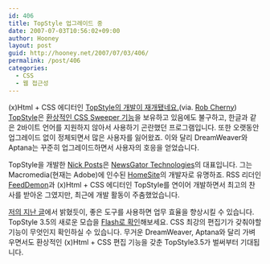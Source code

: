 ```yaml
---
id: 406
title: TopStyle 업그레이드 중
date: 2007-07-03T10:56:02+09:00
author: Hooney
layout: post
guid: http://hooney.net/2007/07/03/406/
permalink: /post/406
categories:
  - CSS
  - 웹 접근성
---
```

(x)Html + CSS 에디터인 [TopStyle의 개발이 재개됐네요.](http://nick.typepad.com/blog/2007/06/im_working_on_t.html)(via. [Rob Cherny](http://www.cherny.com/webdev/90/nick-bradbury-working-on-the-topstyle-cssxhtml-editor-again?commented=0#txpCommentInputForm)) [TopStyle](http://www.newsgator.com/Individuals/TopStyle/)은 [환상적인 CSS Sweeper 기능](/2005/04/18/55/)을 보유하고 있음에도 불구하고, 한글과 같은 2바이트 언어를 지원하지 않아서 사용하기 곤란했던 프로그램입니다. 또한 오랫동안 업그레이드 없이 정체되면서 많은 사용자를 잃어왔죠. 이와 달리 DreamWeaver와 Aptana는 꾸준히 업그레이드하면서 사용자의 호응을 얻었습니다.

TopStyle을 개발한 [Nick Posts](http://www.bradsoft.com/about.asp)은 [NewsGator Technologies](http://www.newsgator.com/)의 대표입니다. 그는 Macromedia(현재는 Adobe)에 인수된 [HomeSite](http://www.adobe.com/products/homesite/)의 개발자로 유명하죠. RSS 리더인 [FeedDemon](http://www.bradsoft.com/feeddemon/)과 (x)Html + CSS 에디터인 TopStyle를 연이어 개발하면서 최고의 찬사를 받아온 그였지만, 최근에 개발 활동이 주춤했었습니다.

[저의 지난 글](/2006/12/01/332/)에서 밝혔듯이, 좋은 도구를 사용하면 업무 효율을 향상시킬 수 있습니다. TopStyle 3.5의 새로운 모습을 [Flash로 확인](http://nick.typepad.com/ts35spy.htm)해보세요. CSS 최강의 편집기가 갖춰야할 기능이 무엇인지 확인하실 수 있습니다. 무거운 DreamWeaver, Aptana와 달리 가벼우면서도 환상적인 (x)Html + CSS 편집 기능을 갖춘 TopStyle3.5가 벌써부터 기대됩니다.